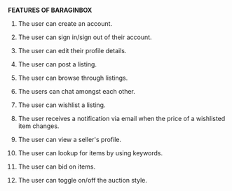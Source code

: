 **FEATURES OF BARAGINBOX**

1. The user can create an account.

2. The user can sign in/sign out of their account.
   
3. The user can edit their profile details.

4. The user can post a listing.

5. The user can browse through listings.

6. The users can chat amongst each other. 

7. The user can wishlist a listing.

8. The user receives a notification via email when the price of a wishlisted item changes. 

9. The user can view a seller's profile.

10. The user can lookup for items by using keywords.

11. The user can bid on items.

12. The user can toggle on/off the auction style. 
   
